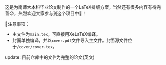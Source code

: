 这是为南师大本科毕业论文制作的一个LaTeX排版方案，当然还有很多内容有待完善:worried:，热烈欢迎大家参与到这个项目中:muscle:！

:flashlight:注意事项：
* 主文件为`main.tex`，可直接用XeLaTeX编译。
* 封面单独编译，并以`cover.pdf`文件导入主文件。封面源文件位于`/cover/cover.tex`。

update: 目前仓库中的文件为完整的论文(英文)
